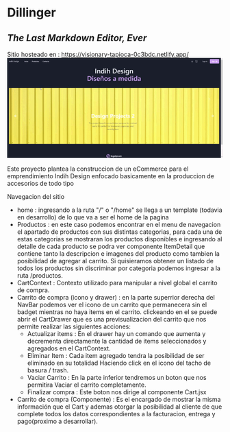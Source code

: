 # Dillinger
## _The Last Markdown Editor, Ever_

Sitio hosteado en : https://visionary-tapioca-0c3bdc.netlify.app/
![](web-gif.gif)

Este proyecto plantea la construccion de un eCommerce para el emprendimiento Indih Design enfocado basicamente en la produccion de accesorios de todo tipo 

Navegacion del sitio 
- home : ingresando a la ruta "/" o "/home" se llega a un template (todavia en desarrollo) de lo que va a ser el home de la pagina
- Productos : en este caso podemos encontrar en el menu de navegacion el apartado de productos con sus distintas categorias, para cada una de estas categorias se mostraran los productos disponibles e ingresando al detalle de cada producto se podra ver componente ItemDetail que contiene tanto la descripcion e imagenes del producto como tambien la posibilidad de agregar al carrito. Si quisieramos obtener un listado de  todos los productos sin discriminar por categoria podemos ingresar a la ruta /productos.
- CartContext : Contexto utilizado para manipular a nivel global el carrito de compra.
- Carrito de compra (icono y drawer) : en la parte superrior derecha del NavBar podemos ver el icono de un carrito que permanecera sin el badget mientras no haya items en el carrito. clickeando en el se puede abrir el CartDrawer que es una previsualizacion del carrito que nos permite realizar las siguientes acciones: 
    - Actualizar items : En el drawer hay un comando que aumenta y decrementa directamente la cantidad de items seleccionados y agregados en el CartContext.
    - Eliminar Item : Cada item agregado tendra la posibilidad de ser eliminado en su totalidad Haciendo click en el icono del tacho de basura / trash.
    - Vaciar Carrito : En la parte inferior tendremos un boton que nos permitira Vaciar el carrito completamente.
    - Finalizar compra : Este boton nos dirige al componente Cart.jsx 
- Carrito de compra (Componente) : Es el encargado de mostrar la misma información que el Cart y ademas otorgar la posibilidad al cliente de que complete todos los datos correspondientes a la facturacion, entrega y pago(proximo a desarrollar). 
